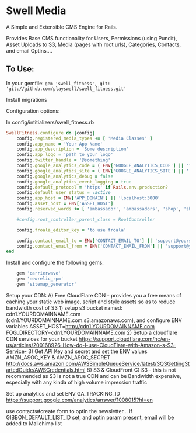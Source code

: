 # Swell Media

A Simple and Extensible CMS Engine for Rails.

Provides Base CMS functionality for Users, Permissions (using Pundit), Asset Uploads to S3, Media (pages with root urls), Categories, Contacts, and email Optins....

## To Use:

In your gemfile: `gem 'swell_fitness', git: 'git://github.com/playswell/swell_fitness.git'`

Install migrations

Configuration options:

In config/intitializers/swell_fitness.rb

```ruby
SwellFitness.configure do |config|
	config.registered_media_types += [ 'Media Classes' ]
	config.app_name = 'Your App Name'
	config.app_description = 'Some description'
	config.app_logo = 'path to your logo'
	config.twitter_handle = '@something'
	config.google_analytics_code = ( ENV['GOOGLE_ANALYTICS_CODE'] || "" )
	config.google_analytics_site = ( ENV['GOOGLE_ANALYTICS_SITE'] || '' )
	config.google_analytics_debug = false
	config.google_analytics_event_logging = true
	config.default_protocol = 'https' if Rails.env.production?
	config.default_user_status = :active
	config.app_host = ENV['APP_DOMAIN'] || 'localhost:3000'
	config.asset_host = ENV['ASSET_HOST']
	config.reserved_words += [ 'ambassador', 'ambassadors', 'shop', 'shopswell', 'playswell', 'shopping', 'deal', 'deals', 'products', 'top_products', 'staff', 'top_deals', 'top-products', 'top-deals', 'awards', 'users', 'compare', 'comparison', 'comparisions', 'community', 'versus', 'latest', 'serendipity', 'feed' ]

	#config.root_controller_parent_class = RootController

	config.froala_editor_key = 'to use froala'

	config.contact_email_to = ENV['CONTACT_EMAIL_TO'] || 'support@yoursite.com'
	config.contact_email_from = ENV['CONTACT_EMAIL_FROM'] || 'support@yoursite.com'
end
```

Install and configure the following gems:
```ruby
	gem 'carrierwave'
	gem 'newrelic_rpm'
	gem 'sitemap_generator'
```

Setup your CDN:
A) Free CloudFlare CDN - provides you a free means of caching your static web image, script and style assets so as to reduce bandwidth cost of S3
	1) setup s3 bucket named: cdn1.YOURDOMAINNAME.com (cdn1.YOURDOMAINNAME.com.s3.amazonaws.com), and configure ENV variables
		ASSET_HOST=http://cdn1.YOURDOMAINNAME.com
		FOG_DIRECTORY=cdn1.YOURDOMAINNAME.com
	2) Setup a cloudflare CDN services for your bucket
		https://support.cloudflare.com/hc/en-us/articles/200168926-How-do-I-use-CloudFlare-with-Amazon-s-S3-Service-
	3) Get API Key and secret and set the ENV values AMZN_ASOC_KEY & AMZN_ASOC_SECRET
		http://docs.aws.amazon.com/AWSSimpleQueueService/latest/SQSGettingStartedGuide/AWSCredentials.html
B) S3 & CloudFront
C) S3 - this is not recommended as S3 is not a true CDN and can be Bandwidth expensive, especially with any kinda of high volume impression traffic

Set up analytics and set ENV GA_TRACKING_ID
	https://support.google.com/analytics/answer/1008015?hl=en





use contacts#create form to optin the newsletter... If GIBBON_DEFAULT_LIST_ID set, and optin param present, email will be added to Mailchimp list